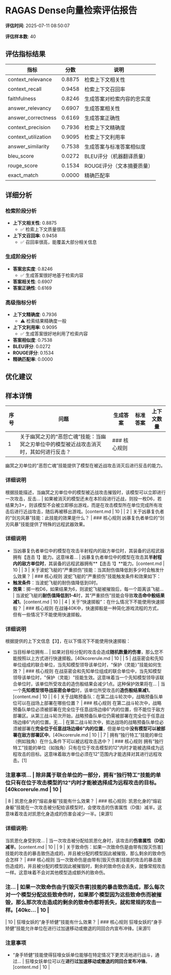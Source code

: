 # RAGAS Dense向量检索评估报告

**评估时间**: 2025-07-11 08:50:07

**评估样本数**: 40

## 评估指标结果

| 指标 | 分数 | 说明 |
|------|------|------|
| context_relevance | 0.8875 | 检索上下文相关性 |
| context_recall | 0.9458 | 检索上下文召回率 |
| faithfulness | 0.8246 | 生成答案对检索内容的忠实度 |
| answer_relevancy | 0.6907 | 生成答案相关性 |
| answer_correctness | 0.6169 | 生成答案正确性 |
| context_precision | 0.7936 | 检索上下文精确度 |
| context_utilization | 0.9095 | 检索上下文利用率 |
| answer_similarity | 0.7538 | 生成答案与标准答案相似度 |
| bleu_score | 0.0272 | BLEU评分（机器翻译质量） |
| rouge_score | 0.1534 | ROUGE评分（文本摘要质量） |
| exact_match | 0.0000 | 精确匹配率 |

## 详细分析

### 检索阶段分析

- **上下文相关性**: 0.8875
  - ✅ 检索上下文质量很高
- **上下文召回率**: 0.9458
  - ✅ 召回率很高，能覆盖大部分相关信息

### 生成阶段分析

- **答案忠实度**: 0.8246
  - ✅ 生成答案很好地基于检索内容
- **答案相关性**: 0.6907
- **答案正确性**: 0.6169

### 高级指标分析

- **上下文精确度**: 0.7936
  - ⚠️ 检索结果精确度一般
- **上下文利用率**: 0.9095
  - ✅ 生成答案很好地利用了检索内容
- **答案相似度**: 0.7538
- **BLEU评分**: 0.0272
- **ROUGE评分**: 0.1534
- **精确匹配率**: 0.0000

## 优化建议


## 样本详情

| 序号 | 问题 | 生成答案 | 标准答案 | 上下文数量 |
|------|------|----------|----------|------------|
| 1 | 关于幽冥之刃的“恶怨亡魂”技能：当幽冥之刃单位中的模型被近战攻击消灭时，其如何进行反击？ | ### 核心规则
幽冥之刃单位的“恶怨亡魂”技能提供了模型在被近战攻击消灭后进行反击的能力。

### 详细说明
根据技能描述，当幽冥之刃单位中的模型被近战攻击摧毁时，该模型可以立即进行一次攻击，反击... | 如果被消灭的模型还未在本阶段进行近战，则投一枚D6，若结果为3+，则该模型不会被立即移出游戏，而是在攻击模型所在单位完成所有攻击后进行近战攻击，随后再被移出游戏。[content.md | 10 |
| 2 | 关于凶暴复仇者的“剑刃风暴”技能：此技能的效果是什么？ | ### 核心规则
凶暴复仇者单位的“剑刃风暴”技能提供了特殊的远程武器效果。

### 详细说明
- 当凶暴复仇者单位中的模型在攻击半射程内的敌方单位时，其装备的远程武器拥有【连击 1】能力。这意味着... | 凶暴复仇者单位中的模型在攻击其**半射程内的敌方单位时**，其装备的远程武器拥有**【连击 1】**能力。[content.md | 10 |
| 3 | 关于波蛇飞艇的“严重损伤”技能：当其耐伤值降低到多少时会触发什么效果？ | ### 核心规则
波蛇飞艇的“严重损伤”技能触发条件和效果如下：
- **触发条件**：当波蛇飞艇的耐伤值降低到0时。
- **效果**：掷一枚D6，如果结果为6，则波蛇飞艇被摧毁后，每一个距离该飞艇... | 当波蛇飞艇的**耐伤值降低到1-4**时，其“严重损伤”技能会导致**攻击命中骰结果减1**。[content.md | 10 |
| 4 | 关于“快速掷骰”：在什么情况下不能使用快速掷骰？ | ### 核心规则
在战锤40K中，快速掷骰是一种简化游戏流程的方式，但有一些情况下不能使用快速掷骰。

### 详细说明
根据提供的上下文信息【3】，在以下情况下不能使用快速掷骰：
- 当目标单位拥有... | 如果对目标分配的攻击会造成**随机数量的伤害**，那么您不能按照以上方式进行快速掷骰。[40kcorerule.md | 10 |
| 5 | 战巫密会和先知单位组成的联合单位，当先知模型领导该单位时，“保护（灵能）”技能如何生效？ | ### 核心规则
在战巫密会和先知单位组成的联合单位中，当先知模型领导该单位时，"保护（灵能）"技能生效。这意味着当一个先知模型领导该联合单位时，该单位所受攻击的造伤骰结果会减少1点。这种保护效果将在... | 当一个**先知模型领导战巫密会单位**时，该单位所受攻击的**造伤骰结果减1**。[content.md | 10 |
| 6 | 关于战略预备队：在第二战斗轮次中，战略预备队单位可以在战场上部署在哪些位置？ | ### 核心规则
在第二战斗轮次中，战略预备队单位必须被部署在完全位于任意战场边缘6"内的位置，但不能位于敌方部署区。从第三战斗轮次开始，战略预备队单位仍需被部署在完全位于任意战场边缘6"内的位置。无... | 在第二战斗轮次中，抵达战场的战略预备队单位必须被部署在**完全位于任意战场边缘6"内的位置**，但是单位中**没有模型可以被部署在敌方部署区中**。[40kcorerule.md | 10 |
| 7 | 拥有“独行特工”技能的单位（例如独角）在什么条件下可以被远程攻击选中？ | ### 核心规则
拥有“独行特工”技能的单位（如独角）只有在位于攻击模型的12"内时才能被选择成为远程攻击的目标。这意味着敌方单位必须在12"范围内才能选择对其进行远程攻击。[1]

### 注意事项... | 除非属于联合单位的一部分，拥有“独行特工”技能的单位**只有在位于攻击模型的12"内时才能被选择成为远程攻击的目标**。[40kcorerule.md | 10 |
| 8 | 凯恩化身的“熔岩身躯”技能有什么效果？ | ### 核心规则:
凯恩化身的“熔岩身躯”技能在一次攻击被分配给该模型时，会使攻击的伤害属性（D值）减半。这意味着攻击对凯恩化身造成的伤害会减少一半。[来源1]

### 详细说明:
当凯恩化身受到攻... | 当一次攻击被分配给凯恩化身时，该攻击的**伤害属性（D值）减半**。[content.md | 10 |
| 9 | 关于致命伤：如果一次致命伤是由带有[毁灭伤害]技能的攻击的暴击致伤造成的，并且被分配的模型因此被摧毁，那么剩余的致命伤会怎样？ | ### 核心规则
当一次致命伤是由带有[毁灭伤害]技能的攻击的暴击致伤造成的，并且被分配的模型因此被摧毁时，剩余的致命伤会丢失，就像常规攻击一样。这意味着不会对其他模型造成额外的致命伤。

### 注... | 如果一次致命伤由于[毁灭伤害]技能的暴击致伤造成，那么每次对一个模型分配这些致命伤时，如果那个模型因为这些致命伤而被摧毁，那么那次攻击造成的**剩余的致命伤都将丢失**，就和常规的攻击一样。[40kc... | 10 |
| 10 | 狂嚎女妖的“身手矫健”技能有什么效果？ | ### 核心规则
狂嚎女妖的“身手矫健”技能允许单位在进行过加速移动或撤退的同回合内宣布冲锋。[来源1]

### 注意事项
- “身手矫健”技能使得狂嚎女妖单位能够在特定情况下更灵活地进行战斗，通过... | 狂嚎女妖单位可以在**进行过加速移动或撤退的同回合宣布冲锋**。[content.md | 10 |
